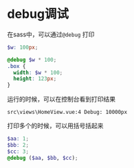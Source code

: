 # debug调试

在sass中，可以通过`@debug` 打印

```scss
$w: 100px;

@debug $w * 100;
.box {
  width: $w * 100;
  height: 123px;
}
```

运行的时候，可以在控制台看到打印结果

```text
src\views\HomeView.vue:4 Debug: 10000px
```

打印多个的时候，可以用括号括起来

```scss
$aa: 1;
$bb: 2;
$cc: 3;
@debug ($aa, $bb, $cc);
```



